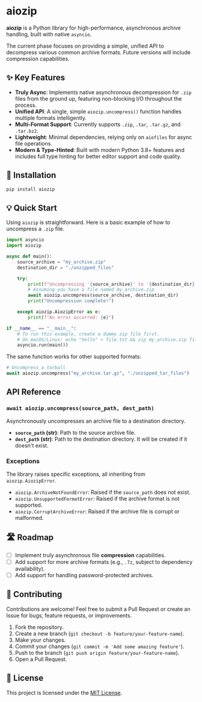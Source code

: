 # aiozip

[](https://www.google.com/search?q=https://badge.fury.io/py/aiozip)
[](https://choosealicense.com/licenses/mit/)
[](https://www.google.com/search?q=https://pypi.org/project/aiozip)

**aiozip** is a Python library for high-performance, asynchronous archive handling, built with native `asyncio`.

The current phase focuses on providing a simple, unified API to decompress various common archive formats. Future versions will include compression capabilities.

## ✨ Key Features

  * **Truly Async**: Implements native asynchronous decompression for `.zip` files from the ground up, featuring non-blocking I/O throughout the process.
  * **Unified API**: A single, simple `aiozip.uncompress()` function handles multiple formats intelligently.
  * **Multi-Format Support**: Currently supports `.zip`, `.tar`, `.tar.gz`, and `.tar.bz2`.
  * **Lightweight**: Minimal dependencies, relying only on `aiofiles` for async file operations.
  * **Modern & Type-Hinted**: Built with modern Python 3.8+ features and includes full type hinting for better editor support and code quality.

## 🚀 Installation

```bash
pip install aiozip
```

## 💡 Quick Start

Using `aiozip` is straightforward. Here is a basic example of how to uncompress a `.zip` file.

```python
import asyncio
import aiozip

async def main():
    source_archive = "my_archive.zip"
    destination_dir = "./unzipped_files"

    try:
        print(f"Uncompressing '{source_archive}' to '{destination_dir}'...")
        # Assuming you have a file named my_archive.zip
        await aiozip.uncompress(source_archive, destination_dir)
        print("Uncompression complete!")

    except aiozip.AiozipError as e:
        print(f"An error occurred: {e}")

if __name__ == "__main__":
    # To run this example, create a dummy zip file first.
    # On macOS/Linux: echo "hello" > file.txt && zip my_archive.zip file.txt
    asyncio.run(main())
```

The same function works for other supported formats:

```python
# Uncompress a tarball
await aiozip.uncompress("my_archive.tar.gz", "./unzipped_tar_files")
```

## API Reference

### `await aiozip.uncompress(source_path, dest_path)`

Asynchronously uncompresses an archive file to a destination directory.

  * **`source_path` (str)**: Path to the source archive file.
  * **`dest_path` (str)**: Path to the destination directory. It will be created if it doesn't exist.

### Exceptions

The library raises specific exceptions, all inheriting from `aiozip.AiozipError`.

  * `aiozip.ArchiveNotFoundError`: Raised if the `source_path` does not exist.
  * `aiozip.UnsupportedFormatError`: Raised if the archive format is not supported.
  * `aiozip.CorruptArchiveError`: Raised if the archive file is corrupt or malformed.

## 🛣️ Roadmap

  * [ ] Implement truly asynchronous file **compression** capabilities.
  * [ ] Add support for more archive formats (e.g., `.7z`, subject to dependency availability).
  * [ ] Add support for handling password-protected archives.

## 🤝 Contributing

Contributions are welcome\! Feel free to submit a Pull Request or create an Issue for bugs, feature requests, or improvements.

1.  Fork the repository.
2.  Create a new branch (`git checkout -b feature/your-feature-name`).
3.  Make your changes.
4.  Commit your changes (`git commit -m 'Add some amazing feature'`).
5.  Push to the branch (`git push origin feature/your-feature-name`).
6.  Open a Pull Request.

## 📄 License

This project is licensed under the [MIT License](https://www.google.com/search?q=LICENSE).